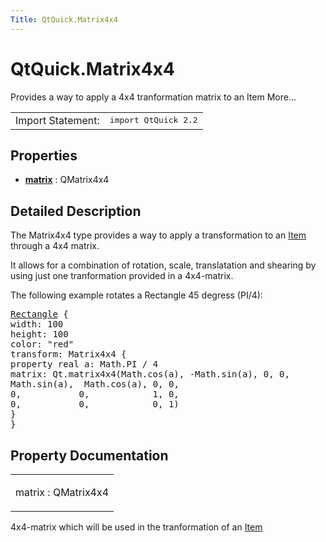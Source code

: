 ```yaml
---
Title: QtQuick.Matrix4x4
---
```


# QtQuick.Matrix4x4

<span class="subtitle"></span>
<!-- $$$Matrix4x4-brief -->
<p>Provides a way to apply a 4x4 tranformation matrix to an Item More...</p>
<!-- @@@Matrix4x4 -->
<table class="alignedsummary">
<tr><td class="memItemLeft rightAlign topAlign"> Import Statement:</td><td class="memItemRight bottomAlign"> </b><tt>import QtQuick 2.2</tt></td></tr></table><ul>
</ul>
<h2>Properties</h2>
<ul>
<li class="fn"><b><b><a href="#matrix-prop">matrix</a></b></b> : QMatrix4x4</li>
</ul>
<!-- $$$Matrix4x4-description -->
<h2>Detailed Description</h2>
<p>The Matrix4x4 type provides a way to apply a transformation to an <a href="QtQuick.Item.md">Item</a> through a 4x4 matrix.</p>
<p>It allows for a combination of rotation, scale, translatation and shearing by using just one tranformation provided in a 4x4-matrix.</p>
<p>The following example rotates a Rectangle 45 degress (PI/4):</p>
<pre class="qml"><span class="type"><a href="QtQuick.Rectangle.md">Rectangle</a></span> {
<span class="name">width</span>: <span class="number">100</span>
<span class="name">height</span>: <span class="number">100</span>
<span class="name">color</span>: <span class="string">&quot;red&quot;</span>
<span class="name">transform</span>: <span class="name">Matrix4x4</span> {
property <span class="type">real</span> <span class="name">a</span>: <span class="name">Math</span>.<span class="name">PI</span> <span class="operator">/</span> <span class="number">4</span>
<span class="name">matrix</span>: <span class="name">Qt</span>.<span class="name">matrix4x4</span>(<span class="name">Math</span>.<span class="name">cos</span>(<span class="name">a</span>), -<span class="name">Math</span>.<span class="name">sin</span>(<span class="name">a</span>), <span class="number">0</span>, <span class="number">0</span>,
<span class="name">Math</span>.<span class="name">sin</span>(<span class="name">a</span>),  <span class="name">Math</span>.<span class="name">cos</span>(<span class="name">a</span>), <span class="number">0</span>, <span class="number">0</span>,
<span class="number">0</span>,           <span class="number">0</span>,            <span class="number">1</span>, <span class="number">0</span>,
<span class="number">0</span>,           <span class="number">0</span>,            <span class="number">0</span>, <span class="number">1</span>)
}
}</pre>
<!-- @@@Matrix4x4 -->
<h2>Property Documentation</h2>
<!-- $$$matrix -->
<table class="qmlname"><tr valign="top"><td class="tblQmlPropNode"><p><span class="name">matrix</span> : <span class="type">QMatrix4x4</span></p></td></tr></table><p>4x4-matrix which will be used in the tranformation of an <a href="QtQuick.Item.md">Item</a></p>
<!-- @@@matrix -->
<br/>
